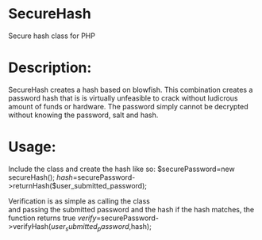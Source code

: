SecureHash
==========

Secure hash class for PHP

Description:
==========
SecureHash creates a hash based on blowfish. 
This combination creates a password hash that is is virtually unfeasible
to crack without ludicrous amount of funds or hardware.
The password simply cannot be decrypted without knowing the password, salt and hash.

Usage:
==========
Include the class and create the hash like so:
$securePassword=new secureHash();
$hash=$securePassword->returnHash($user_submitted_password);

Verification is as simple as calling the class  
and passing the submitted password and the hash
if the hash matches, the function returns true
$verify=$securePassword->verifyHash($user_submitted_password,$hash);

